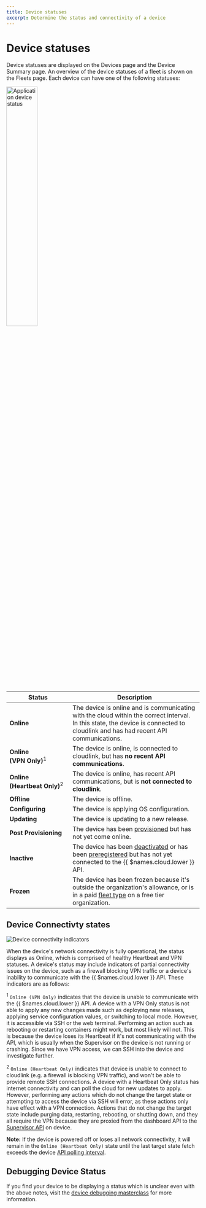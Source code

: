```yaml
---
title: Device statuses
excerpt: Determine the status and connectivity of a device
---
```


# Device statuses

Device statuses are displayed on the Devices page and the Device Summary page. An overview of the device statuses of a fleet is shown on the Fleets page. Each device can have one of the following statuses:

<img src="/img/common/main_dashboard/application_device_status.png" alt="Application device status" width="40%" >

| Status                                       | Description                                                                                                                                                                      |
|----------------------------------------------|----------------------------------------------------------------------------------------------------------------------------------------------------------------------------------|
| **Online**                                   | The device is online and is communicating with the cloud within the correct interval. In this state, the device is connected to cloudlink and has had recent API communications. |
| **Online (VPN&#160;Only)**<sup>1</sup>       | The device is online, is connected to cloudlink, but has **no recent API communications**.                                                                                       |
| **Online (Heartbeat&#160;Only)**<sup>2</sup> | The device is online, has recent API communications, but is **not connected to cloudlink**.                                                                                      |
| **Offline**                                  | The device is offline.                                                                                                                                                           |
| **Configuring**                              | The device is applying OS configuration.                                                                                                                                         |
| **Updating**                                 | The device is updating to a new release.                                                                                                                                         |
| **Post Provisioning**                        | The device has been [provisioned][device-provisioning] but has not yet come online.                                                                                              |
| **Inactive**                                 | The device has been [deactivated][deactivated] or has been [preregistered][preregistered] but has not yet connected to the {{ $names.cloud.lower }} API.                         |
| **Frozen**                                   | The device has been frozen because it's outside the organization's allowance, or is in a paid [fleet type][fleet type] on a free tier organization.                              |

## Device Connectivty states

![Device connectivity indicators](/img/common/main_dashboard/device_status.png)

When the device's network connectivity is fully operational, the status displays as Online, which is comprised of healthy Heartbeat and VPN statuses. A device's status may include indicators of partial connectivity issues on the device, such as a firewall blocking VPN traffic or a device's inability to communicate with the {{ $names.cloud.lower }} API. These indicators are as follows:
 
<sup>1</sup> `Online (VPN Only)` indicates that the device is unable to communicate with the {{ $names.cloud.lower }} API. A device with a VPN Only status is not able to apply any new changes made such as deploying new releases, applying service configuration values, or switching to local mode. However, it is accessible via SSH or the web terminal. Performing an action such as rebooting or restarting containers might work, but most likely will not. This is because the device loses its Heartbeat if it's not communicating with the API, which is usually when the Supervisor on the device is not running or crashing. Since we have VPN access, we can SSH into the device and investigate further.

<sup>2</sup> `Online (Heartbeat Only)` indicates that device is unable to connect to cloudlink (e.g. a firewall is blocking VPN traffic), and won't be able to provide remote SSH connections. A device with a Heartbeat Only status has internet connectivity and can poll the cloud for new updates to apply. However, performing any actions which do not change the target state or attempting to access the device via SSH will error, as these actions only have effect with a VPN connection. Actions that do not change the target state include purging data, restarting, rebooting, or shutting down, and they all require the VPN because they are proxied from the dashboard API to the [Supervisor API](/reference/supervisor/supervisor-api/) on device.

__Note:__ If the device is powered off or loses all network connectivity, it will remain in the `Online (Heartbeat Only)` state until the last target state fetch exceeds the device [API polling interval][poll-interval].

## Debugging Device Status

If you find your device to be displaying a status which is unclear even with the above notes, visit the [device debugging masterclass][debugging-masterclass] for more information.


[deactivated]: /learn/accounts/billing/#inactive-devices
[poll-interval]: /learn/manage/configuration/#variable-list
[device-provisioning]: /learn/welcome/primer/#device-provisioning
[preregistered]:/learn/more/masterclasses/advanced-cli/#52-preregistering-a-device
[fleet type]:/learn/accounts/fleet-types
[debugging-masterclass]:/learn/more/masterclasses/device-debugging
